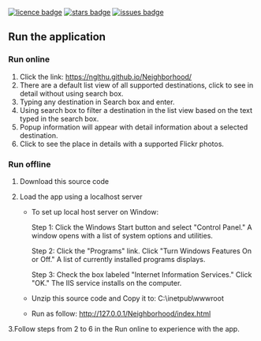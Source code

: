 [![licence badge]][licence]
[![stars badge]][stars]
[![issues badge]][issues]

[licence badge]:https://img.shields.io/badge/license-MIT-blue.svg
[stars badge]:https://img.shields.io/github/stars/hey-red/Markdown.svg
[issues badge]:https://img.shields.io/github/issues/hey-red/Markdown.svg

[licence]:https://github.com/nglthu/Neighborhood/blob/master/License
[stars]:https://github.com/nglthu/Neighborhood/stargazers
[issues]:https://github.com/nglthu/Neighborhood/issues


## Run the application



### Run online

1. Click the link: https://nglthu.github.io/Neighborhood/
2. There are a default list view of all supported destinations, click to see in detail without using search box.
3. Typing any destination in Search box and enter. 
4. Using search box to filter a destination in the list view based on the text typed in the search box.
5. Popup information will appear with detail information about a selected destination.
6. Click to see the place in details with a supported Flickr photos.

### Run offline

1. Download this source code 
2. Load the app using a localhost server

	* To set up local host server on Window: 

		Step 1: Click the Windows Start button and select "Control Panel." A window opens with a list of system options and utilities.
	
		Step 2:	Click the "Programs" link. Click "Turn Windows Features On or Off." A list of currently installed programs displays.
	
		Step 3: Check the box labeled "Internet Information Services." Click "OK." The IIS service installs on the computer.

	* Unzip this source code and Copy it to: C:\inetpub\wwwroot

	* Run as follow: http://127.0.0.1/Neighborhood/index.html

3.Follow steps from 2 to 6 in the Run online to experience with the app. 

